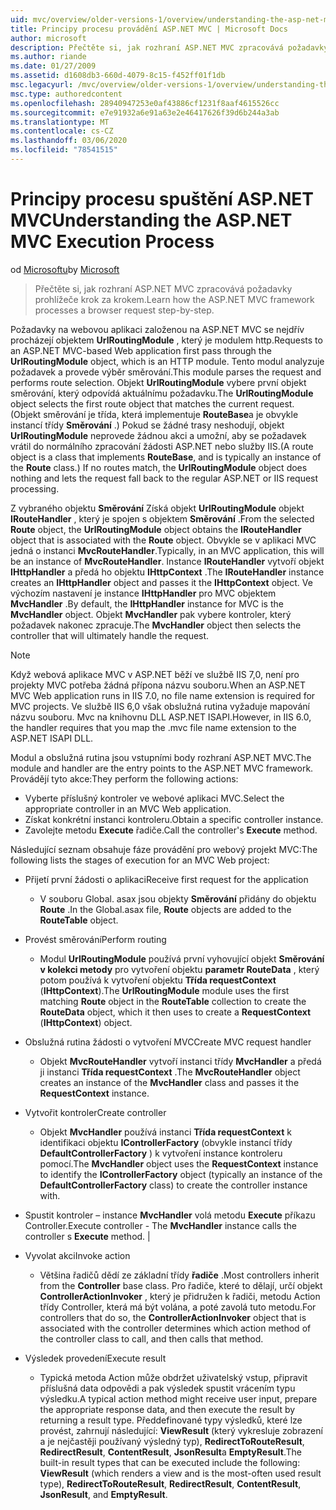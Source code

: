 ```yaml
---
uid: mvc/overview/older-versions-1/overview/understanding-the-asp-net-mvc-execution-process
title: Principy procesu provádění ASP.NET MVC | Microsoft Docs
author: microsoft
description: Přečtěte si, jak rozhraní ASP.NET MVC zpracovává požadavky prohlížeče krok za krokem.
ms.author: riande
ms.date: 01/27/2009
ms.assetid: d1608db3-660d-4079-8c15-f452ff01f1db
msc.legacyurl: /mvc/overview/older-versions-1/overview/understanding-the-asp-net-mvc-execution-process
msc.type: authoredcontent
ms.openlocfilehash: 28940947253e0af43886cf1231f8aaf4615526cc
ms.sourcegitcommit: e7e91932a6e91a63e2e46417626f39d6b244a3ab
ms.translationtype: MT
ms.contentlocale: cs-CZ
ms.lasthandoff: 03/06/2020
ms.locfileid: "78541515"
---
```

# <a name="understanding-the-aspnet-mvc-execution-process"></a><span data-ttu-id="8bd97-103">Principy procesu spuštění ASP.NET MVC</span><span class="sxs-lookup"><span data-stu-id="8bd97-103">Understanding the ASP.NET MVC Execution Process</span></span>

<span data-ttu-id="8bd97-104">od [Microsoftu](https://github.com/microsoft)</span><span class="sxs-lookup"><span data-stu-id="8bd97-104">by [Microsoft](https://github.com/microsoft)</span></span>

> <span data-ttu-id="8bd97-105">Přečtěte si, jak rozhraní ASP.NET MVC zpracovává požadavky prohlížeče krok za krokem.</span><span class="sxs-lookup"><span data-stu-id="8bd97-105">Learn how the ASP.NET MVC framework processes a browser request step-by-step.</span></span>

<span data-ttu-id="8bd97-106">Požadavky na webovou aplikaci založenou na ASP.NET MVC se nejdřív procházejí objektem **UrlRoutingModule** , který je modulem http.</span><span class="sxs-lookup"><span data-stu-id="8bd97-106">Requests to an ASP.NET MVC-based Web application first pass through the **UrlRoutingModule** object, which is an HTTP module.</span></span> <span data-ttu-id="8bd97-107">Tento modul analyzuje požadavek a provede výběr směrování.</span><span class="sxs-lookup"><span data-stu-id="8bd97-107">This module parses the request and performs route selection.</span></span> <span data-ttu-id="8bd97-108">Objekt **UrlRoutingModule** vybere první objekt směrování, který odpovídá aktuálnímu požadavku.</span><span class="sxs-lookup"><span data-stu-id="8bd97-108">The **UrlRoutingModule** object selects the first route object that matches the current request.</span></span> <span data-ttu-id="8bd97-109">(Objekt směrování je třída, která implementuje **RouteBase**a je obvykle instancí třídy **Směrování** .) Pokud se žádné trasy neshodují, objekt **UrlRoutingModule** neprovede žádnou akci a umožní, aby se požadavek vrátil do normálního zpracování žádosti ASP.NET nebo služby IIS.</span><span class="sxs-lookup"><span data-stu-id="8bd97-109">(A route object is a class that implements **RouteBase**, and is typically an instance of the **Route** class.) If no routes match, the **UrlRoutingModule** object does nothing and lets the request fall back to the regular ASP.NET or IIS request processing.</span></span>

<span data-ttu-id="8bd97-110">Z vybraného objektu **Směrování** Získá objekt **UrlRoutingModule** objekt **IRouteHandler** , který je spojen s objektem **Směrování** .</span><span class="sxs-lookup"><span data-stu-id="8bd97-110">From the selected **Route** object, the **UrlRoutingModule** object obtains the **IRouteHandler** object that is associated with the **Route** object.</span></span> <span data-ttu-id="8bd97-111">Obvykle se v aplikaci MVC jedná o instanci **MvcRouteHandler**.</span><span class="sxs-lookup"><span data-stu-id="8bd97-111">Typically, in an MVC application, this will be an instance of **MvcRouteHandler**.</span></span> <span data-ttu-id="8bd97-112">Instance **IRouteHandler** vytvoří objekt **IHttpHandler** a předá ho objektu **IHttpContext** .</span><span class="sxs-lookup"><span data-stu-id="8bd97-112">The **IRouteHandler** instance creates an **IHttpHandler** object and passes it the **IHttpContext** object.</span></span> <span data-ttu-id="8bd97-113">Ve výchozím nastavení je instance **IHttpHandler** pro MVC objektem **MvcHandler** .</span><span class="sxs-lookup"><span data-stu-id="8bd97-113">By default, the **IHttpHandler** instance for MVC is the **MvcHandler** object.</span></span> <span data-ttu-id="8bd97-114">Objekt **MvcHandler** pak vybere kontroler, který požadavek nakonec zpracuje.</span><span class="sxs-lookup"><span data-stu-id="8bd97-114">The **MvcHandler** object then selects the controller that will ultimately handle the request.</span></span>

> [!NOTE]
> <span data-ttu-id="8bd97-115">Když webová aplikace MVC v ASP.NET běží ve službě IIS 7,0, není pro projekty MVC potřeba žádná přípona názvu souboru.</span><span class="sxs-lookup"><span data-stu-id="8bd97-115">When an ASP.NET MVC Web application runs in IIS 7.0, no file name extension is required for MVC projects.</span></span> <span data-ttu-id="8bd97-116">Ve službě IIS 6,0 však obslužná rutina vyžaduje mapování názvu souboru. Mvc na knihovnu DLL ASP.NET ISAPI.</span><span class="sxs-lookup"><span data-stu-id="8bd97-116">However, in IIS 6.0, the handler requires that you map the .mvc file name extension to the ASP.NET ISAPI DLL.</span></span>

<span data-ttu-id="8bd97-117">Modul a obslužná rutina jsou vstupními body rozhraní ASP.NET MVC.</span><span class="sxs-lookup"><span data-stu-id="8bd97-117">The module and handler are the entry points to the ASP.NET MVC framework.</span></span> <span data-ttu-id="8bd97-118">Provádějí tyto akce:</span><span class="sxs-lookup"><span data-stu-id="8bd97-118">They perform the following actions:</span></span>

- <span data-ttu-id="8bd97-119">Vyberte příslušný kontroler ve webové aplikaci MVC.</span><span class="sxs-lookup"><span data-stu-id="8bd97-119">Select the appropriate controller in an MVC Web application.</span></span>
- <span data-ttu-id="8bd97-120">Získat konkrétní instanci kontroleru.</span><span class="sxs-lookup"><span data-stu-id="8bd97-120">Obtain a specific controller instance.</span></span>
- <span data-ttu-id="8bd97-121">Zavolejte metodu **Execute** řadiče.</span><span class="sxs-lookup"><span data-stu-id="8bd97-121">Call the controller's **Execute** method.</span></span>

<span data-ttu-id="8bd97-122">Následující seznam obsahuje fáze provádění pro webový projekt MVC:</span><span class="sxs-lookup"><span data-stu-id="8bd97-122">The following lists the stages of execution for an MVC Web project:</span></span>

- <span data-ttu-id="8bd97-123">Přijetí první žádosti o aplikaci</span><span class="sxs-lookup"><span data-stu-id="8bd97-123">Receive first request for the application</span></span> 

    - <span data-ttu-id="8bd97-124">V souboru Global. asax jsou objekty **Směrování** přidány do objektu **Route** .</span><span class="sxs-lookup"><span data-stu-id="8bd97-124">In the Global.asax file, **Route** objects are added to the **RouteTable** object.</span></span>
- <span data-ttu-id="8bd97-125">Provést směrování</span><span class="sxs-lookup"><span data-stu-id="8bd97-125">Perform routing</span></span> 

    - <span data-ttu-id="8bd97-126">Modul **UrlRoutingModule** používá první vyhovující objekt **Směrování** **v kolekci metody** pro vytvoření objektu **parametr RouteData** , který potom používá k vytvoření objektu **Třída requestContext** (**IHttpContext**).</span><span class="sxs-lookup"><span data-stu-id="8bd97-126">The **UrlRoutingModule** module uses the first matching **Route** object in the **RouteTable** collection to create the **RouteData** object, which it then uses to create a **RequestContext** (**IHttpContext**) object.</span></span>
- <span data-ttu-id="8bd97-127">Obslužná rutina žádosti o vytvoření MVC</span><span class="sxs-lookup"><span data-stu-id="8bd97-127">Create MVC request handler</span></span> 

    - <span data-ttu-id="8bd97-128">Objekt **MvcRouteHandler** vytvoří instanci třídy **MvcHandler** a předá ji instanci **Třída requestContext** .</span><span class="sxs-lookup"><span data-stu-id="8bd97-128">The **MvcRouteHandler** object creates an instance of the **MvcHandler** class and passes it the **RequestContext** instance.</span></span>
- <span data-ttu-id="8bd97-129">Vytvořit kontroler</span><span class="sxs-lookup"><span data-stu-id="8bd97-129">Create controller</span></span> 

    - <span data-ttu-id="8bd97-130">Objekt **MvcHandler** používá instanci **Třída requestContext** k identifikaci objektu **IControllerFactory** (obvykle instancí třídy **DefaultControllerFactory** ) k vytvoření instance kontroleru pomocí.</span><span class="sxs-lookup"><span data-stu-id="8bd97-130">The **MvcHandler** object uses the **RequestContext** instance to identify the **IControllerFactory** object (typically an instance of the **DefaultControllerFactory** class) to create the controller instance with.</span></span>
- <span data-ttu-id="8bd97-131">Spustit kontroler – instance **MvcHandler** volá metodu **Execute** příkazu Controller.</span><span class="sxs-lookup"><span data-stu-id="8bd97-131">Execute controller - The **MvcHandler** instance calls the controller s **Execute** method.</span></span> |
- <span data-ttu-id="8bd97-132">Vyvolat akci</span><span class="sxs-lookup"><span data-stu-id="8bd97-132">Invoke action</span></span> 

    - <span data-ttu-id="8bd97-133">Většina řadičů dědí ze základní třídy **řadiče** .</span><span class="sxs-lookup"><span data-stu-id="8bd97-133">Most controllers inherit from the **Controller** base class.</span></span> <span data-ttu-id="8bd97-134">Pro řadiče, které to dělají, určí objekt **ControllerActionInvoker** , který je přidružen k řadiči, metodu Action třídy Controller, která má být volána, a poté zavolá tuto metodu.</span><span class="sxs-lookup"><span data-stu-id="8bd97-134">For controllers that do so, the **ControllerActionInvoker** object that is associated with the controller determines which action method of the controller class to call, and then calls that method.</span></span>
- <span data-ttu-id="8bd97-135">Výsledek provedení</span><span class="sxs-lookup"><span data-stu-id="8bd97-135">Execute result</span></span> 

    - <span data-ttu-id="8bd97-136">Typická metoda Action může obdržet uživatelský vstup, připravit příslušná data odpovědi a pak výsledek spustit vrácením typu výsledku.</span><span class="sxs-lookup"><span data-stu-id="8bd97-136">A typical action method might receive user input, prepare the appropriate response data, and then execute the result by returning a result type.</span></span> <span data-ttu-id="8bd97-137">Předdefinované typy výsledků, které lze provést, zahrnují následující: **ViewResult** (který vykresluje zobrazení a je nejčastěji používaný výsledný typ), **RedirectToRouteResult**, **RedirectResult**, **ContentResult**, **JsonResult**a **EmptyResult**.</span><span class="sxs-lookup"><span data-stu-id="8bd97-137">The built-in result types that can be executed include the following: **ViewResult** (which renders a view and is the most-often used result type), **RedirectToRouteResult**, **RedirectResult**, **ContentResult**, **JsonResult**, and **EmptyResult**.</span></span>
